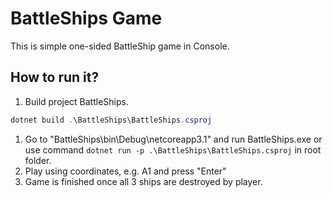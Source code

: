 # BattleShips Game

This is simple one-sided BattleShip game in Console.

## How to run it?

1. Build project BattleShips.
```csharp
dotnet build .\BattleShips\BattleShips.csproj
```
1. Go to "BattleShips\bin\Debug\netcoreapp3.1" and run BattleShips.exe or use command ```dotnet run -p .\BattleShips\BattleShips.csproj``` in root folder.
1. Play using coordinates, e.g. A1 and press "Enter"
1. Game is finished once all 3 ships are destroyed by player.